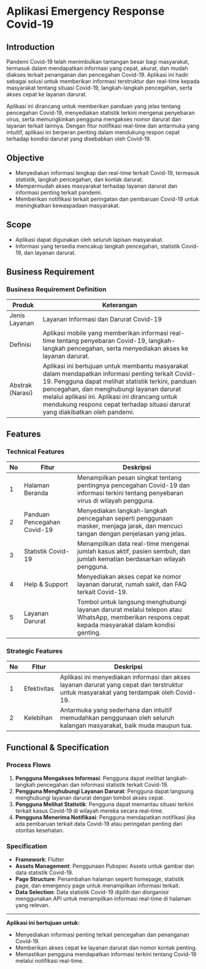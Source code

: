 # Aplikasi Emergency Response Covid-19

## Introduction
Pandemi Covid-19 telah menimbulkan tantangan besar bagi masyarakat, termasuk dalam mendapatkan informasi yang cepat, akurat, dan mudah diakses terkait penanganan dan pencegahan Covid-19. Aplikasi ini hadir sebagai solusi untuk memberikan informasi terstruktur dan real-time kepada masyarakat tentang situasi Covid-19, langkah-langkah pencegahan, serta akses cepat ke layanan darurat.

Aplikasi ini dirancang untuk memberikan panduan yang jelas tentang pencegahan Covid-19, menyediakan statistik terkini mengenai penyebaran virus, serta memungkinkan pengguna mengakses nomor darurat dan layanan terkait lainnya. Dengan fitur notifikasi real-time dan antarmuka yang intuitif, aplikasi ini berperan penting dalam mendukung respon cepat terhadap kondisi darurat yang disebabkan oleh Covid-19.

## Objective
- Menyediakan informasi lengkap dan real-time terkait Covid-19, termasuk statistik, langkah pencegahan, dan kontak darurat.
- Mempermudah akses masyarakat terhadap layanan darurat dan informasi penting terkait pandemi.
- Memberikan notifikasi terkait peringatan dan pembaruan Covid-19 untuk meningkatkan kewaspadaan masyarakat.

## Scope
- Aplikasi dapat digunakan oleh seluruh lapisan masyarakat.
- Informasi yang tersedia mencakup langkah pencegahan, statistik Covid-19, dan layanan darurat.

## Business Requirement

### Business Requirement Definition

| **Produk**         | **Keterangan**                                                                                             |
|--------------------|-----------------------------------------------------------------------------------------------------------|
| Jenis Layanan      | Layanan Informasi dan Darurat Covid-19                                                                      |
| Definisi           | Aplikasi mobile yang memberikan informasi real-time tentang penyebaran Covid-19, langkah-langkah pencegahan, serta menyediakan akses ke layanan darurat. |
| Abstrak (Narasi)   | Aplikasi ini bertujuan untuk membantu masyarakat dalam mendapatkan informasi penting terkait Covid-19. Pengguna dapat melihat statistik terkini, panduan pencegahan, dan menghubungi layanan darurat melalui aplikasi ini. Aplikasi ini dirancang untuk mendukung respons cepat terhadap situasi darurat yang diakibatkan oleh pandemi. |

## Features

### Technical Features

| No  | Fitur                      | Deskripsi                                                                                                                                           |
|-----|----------------------------|-----------------------------------------------------------------------------------------------------------------------------------------------------|
| 1   | Halaman Beranda             | Menampilkan pesan singkat tentang pentingnya pencegahan Covid-19 dan informasi terkini tentang penyebaran virus di wilayah pengguna.                 |
| 2   | Panduan Pencegahan Covid-19 | Menyediakan langkah-langkah pencegahan seperti penggunaan masker, menjaga jarak, dan mencuci tangan dengan penjelasan yang jelas.                   |
| 3   | Statistik Covid-19          | Menampilkan data real-time mengenai jumlah kasus aktif, pasien sembuh, dan jumlah kematian berdasarkan wilayah pengguna.                            |
| 4   | Help & Support              | Menyediakan akses cepat ke nomor layanan darurat, rumah sakit, dan FAQ terkait Covid-19.                                                             |
| 5   | Layanan Darurat             | Tombol untuk langsung menghubungi layanan darurat melalui telepon atau WhatsApp, memberikan respons cepat kepada masyarakat dalam kondisi genting.   |

### Strategic Features

| No  | Fitur                      | Deskripsi                                                                                                                                           |
|-----|----------------------------|-----------------------------------------------------------------------------------------------------------------------------------------------------|
| 1   | Efektivitas                 | Aplikasi ini menyediakan informasi dan akses layanan darurat yang cepat dan terstruktur untuk masyarakat yang terdampak oleh Covid-19.               |
| 2   | Kelebihan                   | Antarmuka yang sederhana dan intuitif memudahkan penggunaan oleh seluruh kalangan masyarakat, baik muda maupun tua.                                  |

## Functional & Specification

### Process Flows
1. **Pengguna Mengakses Informasi**: Pengguna dapat melihat langkah-langkah pencegahan dan informasi statistik terkait Covid-19.
2. **Pengguna Menghubungi Layanan Darurat**: Pengguna dapat langsung menghubungi layanan darurat dengan tombol akses cepat.
3. **Pengguna Melihat Statistik**: Pengguna dapat memantau situasi terkini terkait kasus Covid-19 di wilayah mereka secara real-time.
4. **Pengguna Menerima Notifikasi**: Pengguna mendapatkan notifikasi jika ada pembaruan terkait data Covid-19 atau peringatan penting dari otoritas kesehatan.

### Specification

- **Framework**: Flutter
- **Assets Management**: Penggunaan Pubspec Assets untuk gambar dan data statistik Covid-19.
- **Page Structure**: Penambahan halaman seperti homepage, statistik page, dan emergency page untuk menampilkan informasi terkait.
- **Data Selection**: Data statistik Covid-19 dipilih dan diorganisir menggunakan API untuk menampilkan informasi real-time di halaman yang relevan.

---

**Aplikasi ini bertujuan untuk:**
- Menyediakan informasi penting terkait pencegahan dan penanganan Covid-19.
- Memberikan akses cepat ke layanan darurat dan nomor kontak penting.
- Memastikan pengguna mendapatkan informasi terkini tentang Covid-19 melalui notifikasi real-time.
